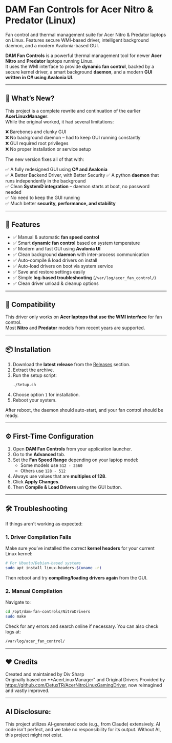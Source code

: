 # DAM Fan Controls for Acer Nitro & Predator (Linux)
Fan control and thermal management suite for Acer Nitro &amp; Predator laptops on Linux. Features secure WMI-based driver, intelligent background daemon, and a modern Avalonia-based GUI.

**DAM Fan Controls** is a powerful thermal management tool for newer **Acer Nitro** and **Predator** laptops running Linux.  
It uses the WMI interface to provide **dynamic fan control**, backed by a secure kernel driver, a smart background **daemon**, and a modern **GUI written in C# using Avalonia UI**.

---

## 🔄 What’s New?

This project is a complete rewrite and continuation of the earlier **AcerLinuxManager**.  
While the original worked, it had several limitations:

❌ Barebones and clunky GUI  
❌ No background daemon – had to keep GUI running constantly  
❌ GUI required root privileges  
❌ No proper installation or service setup  

The new version fixes all of that with:

✅ A fully redesigned GUI using **C# and Avalonia**  
✅ A Better Backend Driver, with Better Security
✅ A python **daemon** that runs independently in the background  
✅ Clean **SystemD integration** – daemon starts at boot, no password needed  
✅ No need to keep the GUI running  
✅ Much better **security, performance, and stability**

---

## 🧰 Features

- ✅ Manual & automatic **fan speed control**
- ✅ Smart **dynamic fan control** based on system temperature
- ✅ Modern and fast GUI using **Avalonia UI**
- ✅ Clean background **daemon** with inter-process communication
- ✅ Auto-compile & load drivers on install
- ✅ Auto-load drivers on boot via system service
- ✅ Save and restore settings easily
- ✅ Simple **log-based troubleshooting** (`/var/log/acer_fan_control/`)
- ✅ Clean driver unload & cleanup options

---

## 🧪 Compatibility

This driver only works on **Acer laptops that use the WMI interface** for fan control.  
Most **Nitro** and **Predator** models from recent years are supported.

---

## 📦 Installation

1. Download the **latest release** from the [Releases](#) section.  
2. Extract the archive.
3. Run the setup script:
   ```bash
   ./Setup.sh
   ```
4. Choose option `1` for installation.
5. Reboot your system.

After reboot, the daemon should auto-start, and your fan control should be ready.

---

## ⚙️ First-Time Configuration

1. Open **DAM Fan Controls** from your application launcher.
2. Go to the **Advanced** tab.
3. Set the **Fan Speed Range** depending on your laptop model:
   - Some models use `512 - 2560`
   - Others use `128 - 512`
4. Always use values that are **multiples of 128**.
5. Click **Apply Changes**.
6. Then **Compile & Load Drivers** using the GUI button.

---

## 🛠️ Troubleshooting

If things aren't working as expected:

### 1. Driver Compilation Fails
Make sure you’ve installed the correct **kernel headers** for your current Linux kernel:

```bash
# For Ubuntu/Debian-based systems
sudo apt install linux-headers-$(uname -r)
```

Then reboot and try **compiling/loading drivers again** from the GUI.

### 2. Manual Compilation
Navigate to:
```bash
cd /opt/dam-fan-controls/NitroDrivers
sudo make
```

Check for any errors and search online if necessary. You can also check logs at:
```bash
/var/log/acer_fan_control/
```

---

## ❤️ Credits

Created and maintained by Div Sharp  
Originally based on **AcerLinuxManager" and Original Drivers Provided by https://github.com/DetuxTR/AcerNitroLinuxGamingDriver, now reimagined and vastly improved.

---

## AI Disclosure:

This project utilizes AI-generated code (e.g., from Claude) extensively. AI code isn't perfect, and we take no responsibility for its output. Without AI, this project might not exist.

